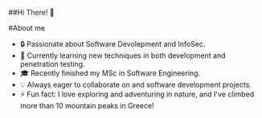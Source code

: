 ##Hi There! 👋

#About me

- 🔒 Passionate about Software Devolepment and InfoSec.
- 🤔 Currently learning new techniques in both development and penetration testing.
- 🎓 Recently finished my MSc in Software Engineering.
- 💡 Always eager to collaborate on and software development projects.
- ⚡ Fun fact: I love exploring and adventuring in nature, and I've climbed more than 10 mountain peaks in Greece!
